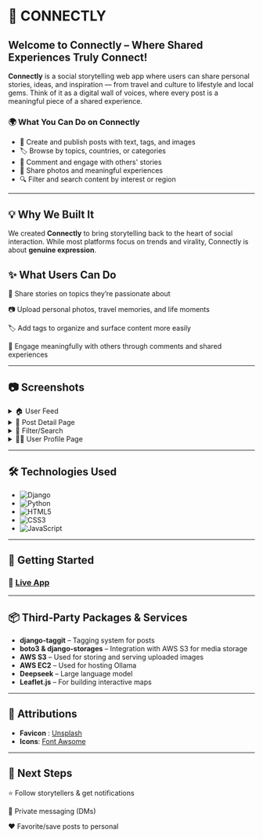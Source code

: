 # 🤝 CONNECTLY

## Welcome to **Connectly – Where Shared Experiences Truly Connect!**

**Connectly** is a social storytelling web app where users can share personal stories, ideas, and inspiration — from travel and culture to lifestyle and local gems. Think of it as a digital wall of voices, where every post is a meaningful piece of a shared experience.

### 🌍 What You Can Do on Connectly

- 📝 Create and publish posts with text, tags, and images
- 🏷️ Browse by topics, countries, or categories
- 💬 Comment and engage with others' stories
- 📸 Share photos and meaningful experiences
- 🔍 Filter and search content by interest or region

---

## 💡 Why We Built It

We created **Connectly** to bring storytelling back to the heart of social interaction. While most platforms focus on trends and virality, Connectly is about **genuine expression**.

## ✨ What Users Can Do

📝 Share stories on topics they’re passionate about

📷 Upload personal photos, travel memories, and life moments

🏷️ Add tags to organize and surface content more easily

💬 Engage meaningfully with others through comments and shared experiences

---

## 📷 Screenshots

<details>
  <summary>🏠 User Feed</summary>

![Feed](./main_app/static/images/user-feed-page.png)

</details>

<details>
  <summary>📝 Post Detail Page</summary>

![Post](./main_app/static/images/post-detail.png)

</details>

<details>
  <summary>🔎 Filter/Search</summary>

![Search](./main_app/static/images/filter.png)

</details>
<details>
  <summary>🙋‍♀️ User Profile Page</summary>

![User](./main_app/static/images/mypage.png)

</details>

---

## 🛠️ Technologies Used

- ![Django](https://img.shields.io/badge/-Django-333?style=flat&logo=django)
- ![Python](https://img.shields.io/badge/-Python-333?style=flat&logo=python)
- ![HTML5](https://img.shields.io/badge/-HTML5-333?style=flat&logo=html5)
- ![CSS3](https://img.shields.io/badge/-CSS3-333?style=flat&logo=css3)
- ![JavaScript](https://img.shields.io/badge/-JavaScript-333?style=flat&logo=javascript)

---

## 🚀 Getting Started

### 🔗 [Live App](https://connectly-2045c75feedb.herokuapp.com/)

---

## 📦 Third-Party Packages & Services

- **django-taggit** – Tagging system for posts
- **boto3 & django-storages** – Integration with AWS S3 for media storage
- **AWS S3** – Used for storing and serving uploaded images
- **AWS EC2** – Used for hosting Ollama
- **Deepseek** – Large language model
- **Leaflet.js** – For building interactive maps

---

## 🙌 Attributions

- **Favicon** : [Unsplash](https://unsplash.com)
- **Icons**: [Font Awsome](https://fontawesome.com/)

---

## 🌱 Next Steps

⭐ Follow storytellers & get notifications

💌 Private messaging (DMs)

❤️ Favorite/save posts to personal

